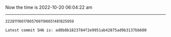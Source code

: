 Now the time is 2022-10-20 06:04:22 am

---

<small>222811166178657661196651481825959</small>

```txt
Latest commit SHA is: ad8b8b1823784f2e9951ab42875ad9b3137bb600
```
